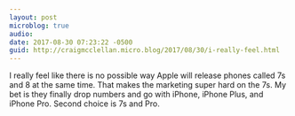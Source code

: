 ```yaml
---
layout: post
microblog: true
audio: 
date: 2017-08-30 07:23:22 -0500
guid: http://craigmcclellan.micro.blog/2017/08/30/i-really-feel.html
---
```

I really feel like there is no possible way Apple will release phones called 7s and 8 at the same time. That makes the marketing super hard on the 7s. My bet is they finally drop numbers and go with iPhone, iPhone Plus, and iPhone Pro. Second choice is 7s and Pro.
